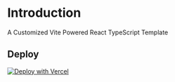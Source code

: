 # Introduction

A Customized Vite Powered React TypeScript Template


## Deploy

[![Deploy with Vercel](https://vercel.com/button)](https://vercel.com/new/clone?repository-url=https%3A%2F%2Fgithub.com%2Fcitrus327%2Freact-app-starter)
